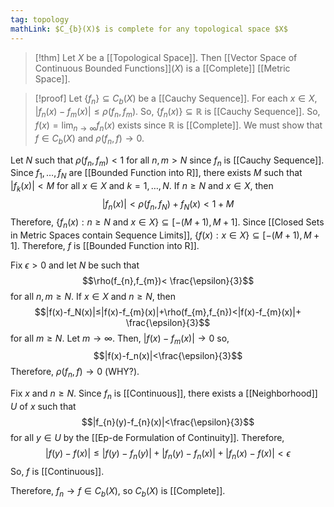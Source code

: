 ```yaml
---
tag: topology
mathLink: $C_{b}(X)$ is complete for any topological space $X$
---
```

>[!thm]
>Let $X$ be a [[Topological Space]]. Then [[Vector Space of Continuous Bounded Functions]]$(X)$ is a [[Complete]] [[Metric Space]].

>[!proof]
Let $\{f_{n}\}\subseteq C_{b}(X)$ be a [[Cauchy Sequence]]. For each $x\in X$, $|f_{n}(x)-f_{m}(x)|≤\rho(f_{n},f_{m})$. So, $\{f_{n}(x)\}\subseteq \mathbb{R}$ is [[Cauchy Sequence]]. So, $f(x)=\lim_{n \rightarrow \infty}f_{n}(x)$ exists since $\mathbb{R}$ is [[Complete]]. We must show that $f\in C_{b}(X)$ and $\rho(f_{n},f)\rightarrow 0$.
>
Let $N$ such that $\rho(f_{n},f_{m})<1$ for all $n,m>N$ since $f_{n}$ is [[Cauchy Sequence]]. Since $f_{1},\ldots,f_N$ are [[Bounded Function into R]], there exists $M$ such that $|f_{k}(x)|<M$ for all $x\in X$ and $k=1,\ldots,N$. If $n≥N$ and $x\in X$, then $$|f_{n}(x)|<\rho(f_{n},f_N)+f_{N}(x)<1+M$$Therefore, $\{f_{n}(x):n≥N\text{ and }x\in X\}\subseteq[-(M+1),M+1]$. Since [[Closed Sets in Metric Spaces contain Sequence Limits]], $\{f(x):x\in X\}\subseteq[-(M+1),M+1]$. Therefore, $f$ is [[Bounded Function into R]].
>
Fix $\epsilon>0$ and let $N$ be such that $$\rho(f_{n},f_{m})< \frac{\epsilon}{3}$$for all $n,m≥N$. If $x\in X$ and $n≥N$, then $$|f(x)-f_N(x)|≤|f(x)-f_{m}(x)|+\rho(f_{m},f_{n})<|f(x)-f_{m}(x)|+ \frac{\epsilon}{3}$$for all $m≥N$. Let $m \rightarrow \infty$. Then, $|f(x)-f_{m}(x)|\rightarrow 0$ so, $$|f(x)-f_n(x)|<\frac{\epsilon}{3}$$Therefore, $\rho(f_{n},f)\rightarrow 0$ (WHY?). 
>
Fix $x$ and $n≥N$. Since $f_{n}$ is [[Continuous]], there exists a [[Neighborhood]] $U$ of $x$ such that $$|f_{n}(y)-f_{n}(x)|<\frac{\epsilon}{3}$$ for all $y\in U$ by the [[Ep-de Formulation of Continuity]]. Therefore, $$|f(y)-f(x)|≤|f(y)-f_{n}(y)|+|f_{n}(y)-f_{n}(x)|+|f_{n}(x)-f(x)|<\epsilon$$So, $f$ is [[Continuous]]. 
>
Therefore, $f_{n}\rightarrow f\in C_{b}(X)$, so $C_{b}(X)$ is [[Complete]].

